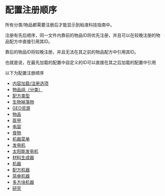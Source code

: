 # 配置注册顺序

所有分类/物品都需要注册后才能显示到粘液科技指南中。

注册有先后顺序，同一文件内靠前的物品ID将优先注册，并且可以在较晚注册的物品配方中直接引用其ID。

靠后的物品ID将较晚注册，并且无法在其之前的物品配方中引用其ID。

也就是说，在最先加载的配置中自定义的ID可以直接在其之后加载的配置中引用

以下为配置注册顺序

  - [内容加载/注册选项](file/context-options.md)
  - [物品组（分类）](file/groups.md)
  - [配方类型](file/recipe_type.md)
  - [生物掉落物](file/mob_drops.md)
  - [GEO资源](file/geo.md)
  - [物品](file/items.md)
  - [盔甲](file/armors.md)
  - [电容](file/capacitors.md)
  - [食物](file/foods.md)
  - [机器菜单](file/menu.md)
  - [发电机](file/generators.md)
  - [太阳能发电机](file/solar_generators.md)
  - [材料生成器](file/mat\_generators.md)
  - [机器](file/machine.md)
  - [配方机器](file/recipe_machines.md)
  - [简单机器](file/simple_machines.md)
  - [多方块机器](file/multi-block-machine.md)
  - [研究](file/research.md)
